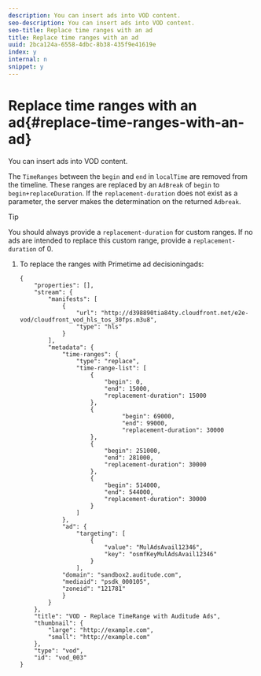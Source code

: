 ```yaml
---
description: You can insert ads into VOD content.
seo-description: You can insert ads into VOD content.
seo-title: Replace time ranges with an ad
title: Replace time ranges with an ad
uuid: 2bca124a-6558-4dbc-8b38-435f9e41619e
index: y
internal: n
snippet: y
---
```


# Replace time ranges with an ad{#replace-time-ranges-with-an-ad}

You can insert ads into VOD content.

The `TimeRanges` between the `begin` and `end` in `localTime` are removed from the timeline. These ranges are replaced by an `AdBreak` of `begin` to `begin+replaceDuration`. If the `replacement-duration` does not exist as a parameter, the server makes the determination on the returned `Adbreak`.

>[!TIP]
>
>You should always provide a `replacement-duration` for custom ranges. If no ads are intended to replace this custom range, provide a `replacement-duration` of 0.

1. To replace the ranges with Primetime ad decisioningads:

   ```
   {   
       "properties": [],
       "stream": {
           "manifests": [
               {
                   "url": "http://d398890tia84ty.cloudfront.net/e2e-vod/cloudfront_vod_hls_tos_30fps.m3u8",
                   "type": "hls"
               }
           ],
           "metadata": {
               "time-ranges": {
                   "type": "replace",
                   "time-range-list": [
                       {
                           "begin": 0,
                           "end": 15000,
                           "replacement-duration": 15000
                       },
                       {
                                "begin": 69000,
                                "end": 99000,
                                "replacement-duration": 30000
                       },
                       {
                           "begin": 251000,
                           "end": 281000,
                           "replacement-duration": 30000
                       },
                       {
                           "begin": 514000,
                           "end": 544000,
                           "replacement-duration": 30000
                       }
                   ]
               },
               "ad": {
                   "targeting": [
                       {
                           "value": "MulAdsAvail12346",
                           "key": "osmfKeyMulAdsAvail12346"
                       }
                   ],
               "domain": "sandbox2.auditude.com",
               "mediaid": "psdk_000105",
               "zoneid": "121781"
               }     
           }
       },   
       "title": "VOD - Replace TimeRange with Auditude Ads",
       "thumbnail": {
           "large": "http://example.com",
           "small": "http://example.com"
       },
       "type": "vod",
       "id": "vod_003"
   }
   ```


